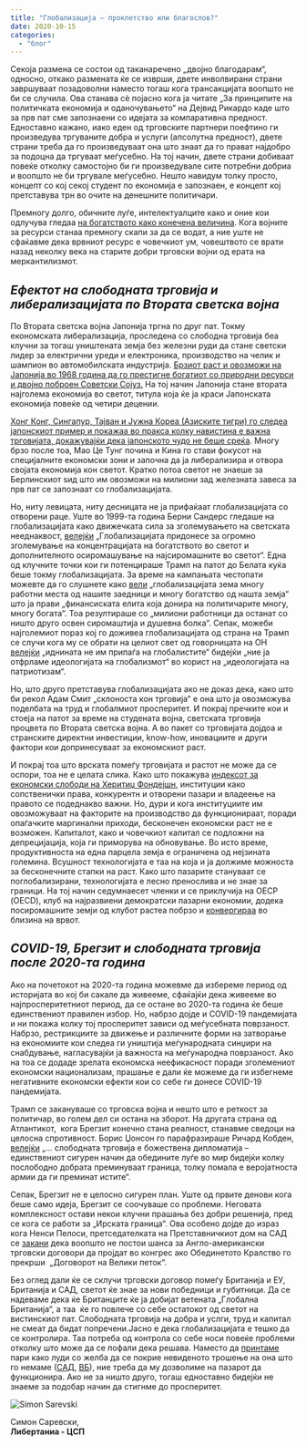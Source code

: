 ```yaml
---
title: "Глобализација – проклетство или благослов?"
date: 2020-10-15
categories: 
  - "блог"
---
```


Секоја размена се состои од таканаречено „двојно благодарам“, односно, откако размената ќе се изврши, двете инволвирани страни завршуваат позадоволни наместо тогаш кога трансакцијата воопшто не би се случила. Ова станава сè појасно кога ја читате „За принципите на политичката економија и оданочувањето“ на Дејвид Рикардо каде што за прв пат сме запознаени со идејата за компаративна предност. Едноставно кажано, иако еден од трговските партнери поефтино ги произведува тргуваните добра и услуги (апсолутна предност), двете страни треба да го произведуваат она што знаат да го прават најдобро за подоцна да тргуваат меѓусебно. На тој начин, двете страни добиваат повеќе отколку самостојно би ги произведувале сите потребни добриа и воопшто не би тргувале меѓусебно. Нешто навидум толку просто, концепт со кој секој студент по економија е запознаен, е концепт кој претставува трн во очите на денешните политичари. 

Премногу долго, обичните луѓе, интелектуалците како и оние кои одлучува гледаа [на богатството како конечена величина](https://www.aei.org/carpe-diem/the-fixed-pie-fallacy/). Кога војните за ресурси станаа премногу скапи за да се водат, а ние уште не сфаќавме дека врвниот ресурс е човечкиот ум, човештвото се врати назад неколку века на старите добри трговски војни од ерата на  меркантилизмот.

## **_Ефектот на слободната трговија и либерализацијата по Втората светска војна_**

По Втората светска војна Јапонија тргна по друг пат. Токму економската либерализација, проследена со слободна трговија беа клучни за тогаш уништената земја без железни руди да стане светски лидер за електрични уреди и електроника, производство на челик и шампион во автомобилската индустрија. [Брзиот раст и овозможи на Јапонија во 1968 година да го престигне богатиот со природни ресурси и двојно поброен Советски Сојуз.](http://en.classora.com/reports/t24369/general/ranking-of-the-worlds-richest-countries-by-gdp?edition=1967&fields=) На тој начин Јапонија стане втората најголема економија во светот, титула која ќе ја краси Јапонската економија повеќе од четири децении. 

[Хонг Конг, Сингапур, Тајван и Јужна Кореа (Азиските тигри) го следеа јапонскиот пример и покажаа во пракса колку навистина е важна трговијата, докажувајќи дека јапонското чудо не беше среќа](https://www.youtube.com/watch?v=xqh0zXSd4vc). Многу брзо после тоа, Мао Це Тунг почина и Кина го стави фокусот на специјалните економски зони и започна да ја либерализира и отвора својата економија кон светот. Кратко потоа светот не знаеше за Берлинскиот ѕид што им овозможи на милиони зад железната завеса за прв пат се запознаат со глобализацијата. 

Но, ниту левицата, ниту десницата не ја прифаќаат глобализацијата со отворени раце. Уште во 1999-та година Берни Сандерс гледаше на  глобализацијата како движечката сила за зголемувањето на светската нееднаквост, [велејќи](https://www.youtube.com/watch?v=iAL4f0jBIQ0&ab_channel=Catholics4Bernie) „Глобализацијата придонесе за огромно зголемување на концентрацијата на богатството во светот и дополнителното осиромашување на најсиромашните во светот“. Една од клучните точки кои ги потенцираше Трамп на патот до Белата куќа беше токму глобализацијата. За време на кампањата честопати можевте да го слушнете како [вели](https://www.usatoday.com/story/news/politics/elections/2016/06/28/donald-trump-globalization-trade-pennsylvania-ohio/86431376/) „глобализацијата зема многу работни места од нашите заедници и многу богатство од нашта земја“ што ја прави „финансиската елита која донира на политичарите многу, многу богата“. Тоа резултираше со „милиони работници да останат со ништо друго освен сиромаштија и душевна болка“. Сепак, можеби најголемиот пораз кој го доживеа глобализацијата од страна на Трамп се случи кога му се обрати на целиот свет од говорницата на ОН [велејќи](https://www.whitehouse.gov/articles/president-trump-we-have-rejected-globalism-and-embraced-patriotism/) „иднината не им припаѓа на глобалистите“ бидејќи „ние ја отфрламе идеологијата на глобализмот“ во корист на „идеологијата на патриотизам“.

Но, што друго претставува глобализацијата ако не доказ дека, како што би рекол Адам Смит „склоноста кон трговија“ е она што ја овозможува поделбата на труд и глобалмиот просперитет. И покрај пречките кои и стоеја на патот за време на студената војна, светската трговија процвета по Втората светска војна. А во пакет со трговијата дојдоа и странските директни инвестиции, know-how, иновациите и други фактори кои допринесуваат за економскиот раст. 

И покрај тоа што врската помеѓу трговијата и растот не може да се оспори, тоа не е целата слика. Како што покажува [индексот за економски слободи на Херитиџ Фондејшн](https://www.heritage.org/index/about), институции како сопственички права, конкурентн и отворени пазари и владеење на правото се подеднакво важни. Но, дури и кога институциите им овозможуваат на факторите на производство да функционираат, поради опаѓачките маргинални приходи, бесконечен економски раст не е возможен. Капиталот, како и човечкиот капитал се подложни на депрецијација, која ги приморува на обновување. Во исто време, продуктивноста на една парцела земја е ограничена од нејзината големина. Всушност технологијата е таа на која и ја должиме можноста за бесконечните стапки на раст. Како што пазарите стануваат се поглобализирани, технологијата е лесно пренослива и не знае за граници. На тој начин седумнаесет членки и се приклучија на ОЕСР (OECD), клуб на најразвиени демократски пазарни економии, додека посиромашните земји од клубот растеа побрзо и [конвергираа](https://www.youtube.com/watch?v=SVWX4Xjl4Os&ab_channel=MarginalRevolutionUniversity) во близина на врвот.

## **_COVID-19, Брегзит и слободната трговија после 2020-та година_**

Ако на почетокот на 2020-та година можевме да избереме период од историјата во кој би сакале да живееме, сфаќајќи дека живееме во најпросперитетниот период, да се остане во 2020-та година ќе беше единствениот правилен избор. Но, набрзо дојде и COVID-19 пандемијата и ни покажа колку тој просперитет зависи од меѓусебната поврзаност. Набрзо, рестрикциите за движење и различните форми на затворање  на економиите кои следеа ги уништија меѓународната синџири на снабдување, нагласувајќи ја важноста на меѓународна поврзаност. Ако на тоа се додаде зрелата економска неефикасност поради зголемениот економски национализам, прашање е дали ќе можеме да ги избегнеме негативните економски ефекти кои со себе ги донесе COVID-19 пандемијата. 

Трамп се закануваше со трговска војна и нешто што е реткост за политичар, во голем дел си остана на зборот. На другата страна од Атлантикот,  кога Брегзит конечно стана реалност, станавме сведоци на целосна спротивност. Борис Џонсон го парафразираше Ричард Кобден, [велејќи](https://www.spectator.co.uk/article/boris-johnson-britain-must-become-the-superman-of-global-free-trade) „... слободната трговија е божествена дипломатија – единствениот сигурен начин да обедините луѓе во мир бидејќи колку послободно добрата преминуваат граница, толку помала е веројатноста армии да ги преминат истите“. 

Сепак, Брегзит не е целосно сигурен план. Уште од првите денови кога беше само идеја, Брегзит се соочуваше со проблеми. Неговата комплексност остави некои клучни прашања без добри решенија, пред се кога се работи за „Ирската граница“. Ова особено дојде до израз кога Ненси Пелоси, претседателката на Претставничкиот дом на САД се [закани](https://www.theguardian.com/politics/2019/aug/14/no-chance-of-us-uk-deal-if-northern-ireland-peace-at-risk-pelosi) дека воопшто не постои шанса за Англо-aмерикански трговски договори да пројдат во конгрес ако Обединетото Кралство го прекрши  „Договорот на Велики петок“.

Без оглед дали ќе се склучи трговски договор помеѓу Британија и ЕУ, Британија и САД, светот ќе знае за нови победници и губитници. Да се надеваме дека ќе Британците ќе ја добијат ветената „Глобална Британија“, а таа  ќе го повлече со себе остатокот од светот на вистинскиот пат. Слободната трговија на добра и услги, труд и капитал не смеат да бидат попречени.Јасно е дека глобализацијата е тешко да се контролира. Таа потреба од контрола со себе носи повеќе проблеми отколку што може да се пофали дека решава. Наместо да [принтаме](https://cointelegraph.com/news/us-printed-more-money-in-one-month-than-in-two-centuries) пари како луди со желба да се покрие невиденото трошење на она што го немаме ([САД](https://www.bbc.com/news/business-54126226), [ВБ](https://www.bbc.com/news/business-53482895)), ние треба да му дозволиме на пазарот да функционира. Ако не за ништо друго, тогаш едноставно бидејќи не знаеме за подобар начин да стигнме до просперитет.  

![Simon Sarevski](http://libertaniabackup.local/wp-content/uploads/2020/02/Sime-pic-150x150.jpg)

Симон Саревски,   
**Либертаниа - ЦСП**
